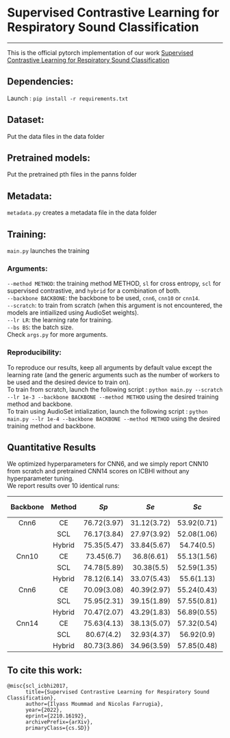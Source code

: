 # Supervised Contrastive Learning for Respiratory Sound Classification
-----
This is the official pytorch implementation of our work [Supervised Contrastive Learning for Respiratory Sound Classification](https://arxiv.org/abs/2210.16192)

## Dependencies:
Launch : ```pip install -r requirements.txt```

## Dataset:
Put the data files in the data folder

## Pretrained models:
Put the pretrained pth files in the panns folder

## Metadata:
```metadata.py``` creates a metadata file in the data folder

## Training:
```main.py``` launches the training
### Arguments:
```--method METHOD```: the training method METHOD, ``sl`` for cross entropy, ``scl`` for supervised contrastive, and ``hybrid`` for a combination of both. \
```--backbone BACKBONE```: the backbone to be used, ``cnn6``, ``cnn10`` or ``cnn14``. \
```--scratch```: to train from scratch (when this argument is not encountered, the models are intiailized using AudioSet weights). \
```--lr LR```: the learning rate for training. \
```--bs BS```: the batch size. \
Check ```args.py``` for more arguments.
### Reproducibility:
To reproduce our results, keep all arguments by default value except the learning rate (and the generic arguments such as the number of workers to be used and the desired device to train on). \
To train from scratch, launch the following script : ```python main.py --scratch --lr 1e-3 --backbone BACKBONE --method METHOD``` using the desired training method and backbone. \
To train using AudioSet intialization, launch the following script : ```python main.py --lr 1e-4 --backbone BACKBONE --method METHOD``` using the desired training method and backbone.

## Quantitative Results
We optimized hyperparameters for CNN6, and we simply report CNN10 from scratch and pretrained CNN14 scores on ICBHI without any hyperparameter tuning. \
We report results over 10 identical runs:

| Backbone | Method |     _Sp_    |     _Se_    |     _Sc_    | # of Params | Ext. Dataset |
|:--------:|:------:|:-----------:|:-----------:|:-----------:|:-----------:|:------------:|
|   Cnn6   |   CE   | 76.72(3.97) | 31.12(3.72) | 53.92(0.71) |     4.3     |       -      |
|          |   SCL  | 76.17(3.84) | 27.97(3.92) | 52.08(1.06) |             |              |
|          | Hybrid | 75.35(5.47) | 33.84(5.67) |  54.74(0.5) |             |              |
|   Cnn10  |   CE   |  73.45(6.7) |  36.8(6.61) | 55.13(1.56) |     4.8     |       -      |
|          |   SCL  | 74.78(5.89) |  30.38(5.5) | 52.59(1.35) |             |              |
|          | Hybrid | 78.12(6.14) | 33.07(5.43) |  55.6(1.13) |             |              |
|   Cnn6   |   CE   | 70.09(3.08) | 40.39(2.97) | 55.24(0.43) |     4.3     |   AudioSet   |
|          |   SCL  | 75.95(2.31) | 39.15(1.89) | 57.55(0.81) |             |              |
|          | Hybrid | 70.47(2.07) | 43.29(1.83) | 56.89(0.55) |             |              |
|   Cnn14  |   CE   | 75.63(4.13) | 38.13(5.07) | 57.32(0.54) |     75.4    |   AudioSet   |
|          |   SCL  |  80.67(4.2) | 32.93(4.37) |  56.92(0.9) |             |              |
|          | Hybrid | 80.73(3.86) | 34.96(3.59) | 57.85(0.48) |             |              |


## To cite this work:
```
@misc{scl_icbhi2017,
      title={Supervised Contrastive Learning for Respiratory Sound Classification}, 
      author={Ilyass Moummad and Nicolas Farrugia},
      year={2022},
      eprint={2210.16192},
      archivePrefix={arXiv},
      primaryClass={cs.SD}}
```